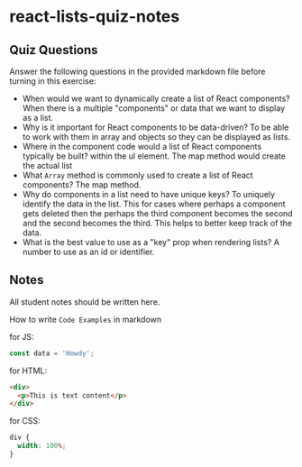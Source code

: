 # react-lists-quiz-notes

## Quiz Questions

Answer the following questions in the provided markdown file before turning in this exercise:

- When would we want to dynamically create a list of React components?
  When there is a multiple "components" or data that we want to display as a list.
- Why is it important for React components to be data-driven?
  To be able to work with them in array and objects so they can be displayed as lists.
- Where in the component code would a list of React components typically be built?
  within the ul element. The map method would create the actual list
- What `Array` method is commonly used to create a list of React components?
  The map method.
- Why do components in a list need to have unique keys?
  To uniquely identify the data in the list. This for cases where perhaps a component gets deleted then the perhaps the third component becomes the second and the second becomes the third. This helps to better keep track of the data.
- What is the best value to use as a "key" prop when rendering lists?
  A number to use as an id or identifier.

## Notes

All student notes should be written here.

How to write `Code Examples` in markdown

for JS:

```javascript
const data = 'Howdy';
```

for HTML:

```html
<div>
  <p>This is text content</p>
</div>
```

for CSS:

```css
div {
  width: 100%;
}
```
